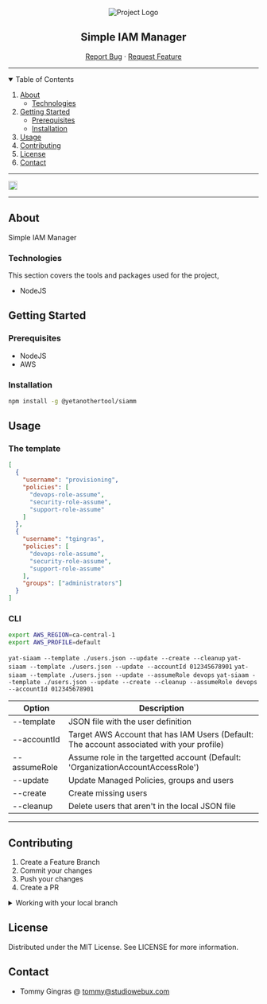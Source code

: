 <div align="center">

![Project Logo](https://webuxlab-static.s3.ca-central-1.amazonaws.com/logoAmpoule.svg)

<h2>Simple IAM Manager</h2>

<p align="center">
  <a href="https://github.com/yet-another-tool/copy-paste/issues">Report Bug</a>
  ·
  <a href="https://github.com/yet-another-tool/copy-paste/issues">Request Feature</a>
</p>
</div>

---

<details open="open">
  <summary>Table of Contents</summary>
  <ol>
    <li>
      <a href="#about">About</a>
      <ul>
        <li><a href="#technologies">Technologies</a></li>
      </ul>
    </li>
    <li>
      <a href="#getting-started">Getting Started</a>
      <ul>
        <li><a href="#prerequisites">Prerequisites</a></li>
        <li><a href="#installation">Installation</a></li>
      </ul>
    </li>
    <li><a href="#usage">Usage</a></li>
    <li><a href="#contributing">Contributing</a></li>
    <li><a href="#license">License</a></li>
    <li><a href="#contact">Contact</a></li>
  </ol>
</details>

---

<a href="https://badge.fury.io/js/@yetanothertool%2Fsiamm"><img src="https://badge.fury.io/js/@yetanothertool%2Fsiamm.svg" alt="npm version" height="18"></a>

---

## About

Simple IAM Manager

### Technologies

This section covers the tools and packages used for the project,

- NodeJS

## Getting Started

### Prerequisites

- NodeJS
- AWS

### Installation

```bash
npm install -g @yetanothertool/siamm
```

## Usage

### The template

```json
[
  {
    "username": "provisioning",
    "policies": [
      "devops-role-assume",
      "security-role-assume",
      "support-role-assume"
    ]
  },
  {
    "username": "tgingras",
    "policies": [
      "devops-role-assume",
      "security-role-assume",
      "support-role-assume"
    ],
    "groups": ["administrators"]
  }
]
```

### CLI

```bash
export AWS_REGION=ca-central-1
export AWS_PROFILE=default
```

`yat-siaam --template ./users.json --update --create --cleanup`
`yat-siaam --template ./users.json --update --accountId 012345678901`
`yat-siaam --template ./users.json --update --assumeRole devops`
`yat-siaam --template ./users.json --update --create --cleanup --assumeRole devops --accountId 012345678901`

| Option       | Description                                                                               |
| ------------ | ----------------------------------------------------------------------------------------- |
| --template   | JSON file with the user definition                                                        |
| --accountId  | Target AWS Account that has IAM Users (Default: The account associated with your profile) |
| --assumeRole | Assume role in the targetted account (Default: 'OrganizationAccountAccessRole')           |
| --update     | Update Managed Policies, groups and users                                                 |
| --create     | Create missing users                                                                      |
| --cleanup    | Delete users that aren't in the local JSON file                                           |

---

## Contributing

1. Create a Feature Branch
2. Commit your changes
3. Push your changes
4. Create a PR

<details>
<summary>Working with your local branch</summary>

**Branch Checkout:**

```bash
git checkout -b <feature|fix|release|chore|hotfix>/prefix-name
```

> Your branch name must starts with [feature|fix|release|chore|hotfix] and use a / before the name;
> Use hyphens as separator;
> The prefix correspond to your Kanban tool id (e.g. abc-123)

**Keep your branch synced:**

```bash
git fetch origin
git rebase origin/master
```

**Commit your changes:**

```bash
git add .
git commit -m "<feat|ci|test|docs|build|chore|style|refactor|perf|BREAKING CHANGE>: commit message"
```

> Follow this convention commitlint for your commit message structure

**Push your changes:**

```bash
git push origin <feature|fix|release|chore|hotfix>/prefix-name
```

**Examples:**

```bash
git checkout -b release/v1.15.5
git checkout -b feature/abc-123-something-awesome
git checkout -b hotfix/abc-432-something-bad-to-fix
```

```bash
git commit -m "docs: added awesome documentation"
git commit -m "feat: added new feature"
git commit -m "test: added tests"
```

</details>

## License

Distributed under the MIT License. See LICENSE for more information.

## Contact

- Tommy Gingras @ tommy@studiowebux.com
